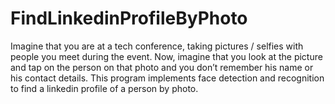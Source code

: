 # FindLinkedinProfileByPhoto

Imagine that you are at a tech conference, taking pictures / selfies with people you meet during the event. Now, imagine that you look at the picture and tap on the person on that photo and you don’t remember his name or his contact details. This program implements face detection and recognition to find a linkedin profile of a person by photo.


